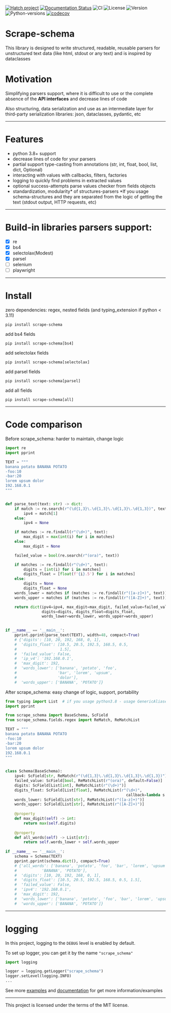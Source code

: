 [![Hatch project](https://img.shields.io/badge/%F0%9F%A5%9A-Hatch-4051b5.svg)](https://github.com/pypa/hatch)
[![Documentation Status](https://readthedocs.org/projects/scrape-schema/badge/?version=latest)](https://scrape-schema.readthedocs.io/en/latest/?badge=latest)
![CI](https://github.com/vypivshiy/scrape_schema/actions/workflows/ci.yml/badge.svg)
![License](https://img.shields.io/github/license/vypivshiy/scrape-schema)
![Version](https://img.shields.io/pypi/v/scrape-schema)
![Python-versions](https://img.shields.io/pypi/pyversions/scrape_schema)
[![codecov](https://codecov.io/gh/vypivshiy/scrape-schema/branch/master/graph/badge.svg?token=jqSNuE7g5l)](https://codecov.io/gh/vypivshiy/scrape-schema)
# Scrape-schema
This library is designed to write structured, readable, 
reusable parsers for unstructured text data (like html, stdout or any text) and
is inspired by dataclasses

# Motivation
Simplifying parsers support, where it is difficult to use 
or the complete absence of the **API interfaces** and decrease lines of code

Also structuring, data serialization and use as an intermediate layer 
for third-party serialization libraries: json, dataclasses, pydantic, etc

_____
# Features
* python 3.8+ support
* decrease lines of code for your parsers
* partial support type-casting from annotations (str, int, float, bool, list, dict, Optional)
* interacting with values with callbacks, filters, factories
* logging to quickly find problems in extracted values
* optional success-attempts parse values checker from fields objects
* standardization, modularity* of structures-parsers
*If you usage schema-structures and they are separated from the logic of getting the text
(stdout output, HTTP requests, etc)
____
# Build-in libraries parsers support:
- [x] re
- [x] bs4
- [x] selectolax(Modest)
- [x] parsel
- [ ] selenium
- [ ] playwright
____
# Install

zero dependencies: regex, nested fields (and typing_extension if python < 3.11)
```shell
pip install scrape-schema
```

add bs4 fields
```shell
pip install scrape-schema[bs4]
```

add selectolax fields
```shell
pip install scrape-schema[selectolax]
```

add parsel fields
```shell
pip install scrape-schema[parsel]
```

add all fields
```shell
pip install scrape-schema[all]
```
____
# Code comparison
Before scrape_schema: harder to maintain, change logic
```python
import re
import pprint

TEXT = """
banana potato BANANA POTATO
-foo:10
-bar:20
lorem upsum dolor
192.168.0.1
"""


def parse_text(text: str) -> dict:
    if match := re.search(r"(\d{1,3}\.\d{1,3}\.\d{1,3}\.\d{1,3})", text):
        ipv4 = match[1]
    else:
        ipv4 = None

    if matches := re.findall(r"(\d+)", text):
        max_digit = max(int(i) for i in matches)
    else:
        max_digit = None

    failed_value = bool(re.search(r"(ora)", text))

    if matches := re.findall(r"(\d+)", text):
        digits = [int(i) for i in matches]
        digits_float = [float(f'{i}.5') for i in matches]
    else:
        digits = None
        digits_float = None
    words_lower = matches if (matches := re.findall(r"([a-z]+)", text)) else None
    words_upper = matches if (matches := re.findall(r"([A-Z]+)", text)) else None

    return dict(ipv4=ipv4, max_digit=max_digit, failed_value=failed_value,
                digits=digits, digits_float=digits_float, 
                words_lower=words_lower, words_upper=words_upper)
    

if __name__ == '__main__':
    pprint.pprint(parse_text(TEXT), width=48, compact=True)
    # {'digits': [10, 20, 192, 168, 0, 1],
    #  'digits_float': [10.5, 20.5, 192.5, 168.5, 0.5,
    #                   1.5],
    #  'failed_value': False,
    #  'ip_v4': '192.168.0.1',
    #  'max_digit': 192,
    #  'words_lower': ['banana', 'potato', 'foo',
    #                  'bar', 'lorem', 'upsum',
    #                  'dolor'],
    #  'words_upper': ['BANANA', 'POTATO']}
```
After scrape_schema: easy change of logic, support, portability
```python
from typing import List  # if you usage python3.8 - usage GenericAliases
import pprint

from scrape_schema import BaseSchema, ScField
from scrape_schema.fields.regex import ReMatch, ReMatchList

TEXT = """
banana potato BANANA POTATO
-foo:10
-bar:20
lorem upsum dolor
192.168.0.1
"""


class Schema(BaseSchema):
    ipv4: ScField[str, ReMatch(r"(\d{1,3}\.\d{1,3}\.\d{1,3}\.\d{1,3})")]
    failed_value: ScField[bool, ReMatchList(r"(ora)", default=False)]
    digits: ScField[List[int], ReMatchList(r"(\d+)")]
    digits_float: ScField[List[float], ReMatchList(r"(\d+)", 
                                                     callback=lambda s: f"{s}.5")]
    words_lower: ScField[List[str], ReMatchList(r"([a-z]+)")]
    words_upper: ScField[List[str], ReMatchList(r"([A-Z]+)")]
    
    @property
    def max_digit(self) -> int:
        return max(self.digits)
    
    @property
    def all_words(self) -> List[str]:
        return self.words_lower + self.words_upper
    
if __name__ == '__main__':
    schema = Schema(TEXT)
    pprint.pprint(schema.dict(), compact=True)
    # {'all_words': ['banana', 'potato', 'foo', 'bar', 'lorem', 'upsum', 'dolor',
    #           'BANANA', 'POTATO'],
    #  'digits': [10, 20, 192, 168, 0, 1],
    #  'digits_float': [10.5, 20.5, 192.5, 168.5, 0.5, 1.5],
    #  'failed_value': False,
    #  'ipv4': '192.168.0.1',
    #  'max_digit': 192,
    #  'words_lower': ['banana', 'potato', 'foo', 'bar', 'lorem', 'upsum', 'dolor'],
    #  'words_upper': ['BANANA', 'POTATO']}
```

_____
# logging
In this project, logging to the `DEBUG` level is enabled by default. 

To set up logger, you can get it by the name `"scrape_schema"`
```python
import logging

logger = logging.getLogger("scrape_schema")
logger.setLevel(logging.INFO)
...
```

See more [examples](examples) and [documentation](https://scrape-schema.readthedocs.io/en/latest/) 
for get more information/examples
____
This project is licensed under the terms of the MIT license.
